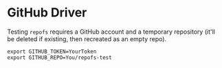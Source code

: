 # GitHub Driver

Testing `repofs` requires a GitHub account and a temporary repository (it'll be deleted if existing, then recreated as an empty repo).

```
export GITHUB_TOKEN=YourToken
export GITHUB_REPO=You/repofs-test
```
